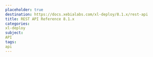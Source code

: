```yaml
---
placeholder: true
destination: https://docs.xebialabs.com/xl-deploy/8.1.x/rest-api
title: REST API Reference 8.1.x
categories:
xl-deploy
subject:
API
tags:
api
---
```

